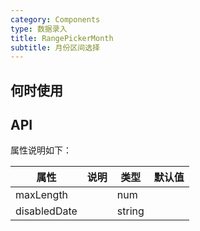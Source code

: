 ```yaml
---
category: Components
type: 数据录入
title: RangePickerMonth
subtitle: 月份区间选择
---
```



## 何时使用



## API


属性说明如下：

| 属性 | 说明 | 类型 | 默认值 |
| --- | --- | --- | --- |
| maxLength |  | num |  |
| disabledDate |  | string |  |


